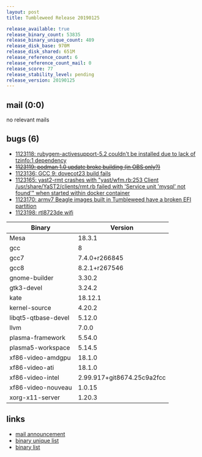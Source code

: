 ```yaml
---
layout: post
title: Tumbleweed Release 20190125

release_available: true
release_binary_count: 53835
release_binary_unique_count: 489
release_disk_base: 970M
release_disk_shared: 651M
release_reference_count: 6
release_reference_count_mail: 0
release_score: 77
release_stability_level: pending
release_version: 20190125
---
```


## mail (0:0)

no relevant mails

## bugs (6)

<!--more-->

- [1123118: rubygem-activesupport-5.2 couldn't be installed due to lack of tzinfo:1 dependency](https://bugzilla.opensuse.org/show_bug.cgi?id=1123118)
- ~~[1123119: podman 1.0 update broke building (in OBS only?)](https://bugzilla.opensuse.org/show_bug.cgi?id=1123119)~~
- [1123136: GCC 9: dovecot23 build fails](https://bugzilla.opensuse.org/show_bug.cgi?id=1123136)
- [1123165: yast2-rmt crashes with "yast/wfm.rb:253 Client /usr/share/YaST2/clients/rmt.rb failed with 'Service unit 'mysql' not found'" when started within docker container](https://bugzilla.opensuse.org/show_bug.cgi?id=1123165)
- [1123170: armv7 Beagle images built in Tumbleweed have a broken EFI partition](https://bugzilla.opensuse.org/show_bug.cgi?id=1123170)
- [1123198: rtl8723de wifi](https://bugzilla.opensuse.org/show_bug.cgi?id=1123198)

Binary | Version
--- | ---
Mesa | 18.3.1
gcc | 8
gcc7 | 7.4.0+r266845
gcc8 | 8.2.1+r267546
gnome-builder | 3.30.2
gtk3-devel | 3.24.2
kate | 18.12.1
kernel-source | 4.20.2
libqt5-qtbase-devel | 5.12.0
llvm | 7.0.0
plasma-framework | 5.54.0
plasma5-workspace | 5.14.5
xf86-video-amdgpu | 18.1.0
xf86-video-ati | 18.1.0
xf86-video-intel | 2.99.917+git8674.25c9a2fcc
xf86-video-nouveau | 1.0.15
xorg-x11-server | 1.20.3

## links

- [mail announcement](https://lists.opensuse.org/opensuse-factory/2019-01/msg00477.html)
- [binary unique list](http://download.tumbleweed.boombatower.com/20190125/rpm.unique.list)
- [binary list](http://download.tumbleweed.boombatower.com/20190125/rpm.list)
